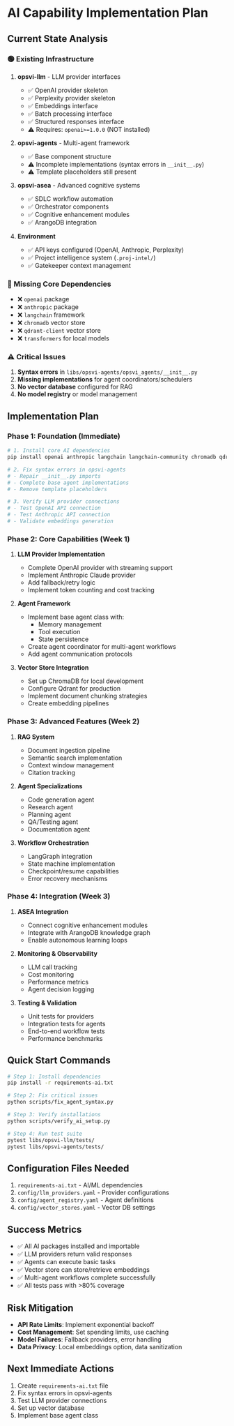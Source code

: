 # AI Capability Implementation Plan

## Current State Analysis

### 🟢 Existing Infrastructure
1. **opsvi-llm** - LLM provider interfaces
   - ✅ OpenAI provider skeleton
   - ✅ Perplexity provider skeleton
   - ✅ Embeddings interface
   - ✅ Batch processing interface
   - ✅ Structured responses interface
   - ⚠️ Requires: `openai>=1.0.0` (NOT installed)

2. **opsvi-agents** - Multi-agent framework
   - ✅ Base component structure
   - ⚠️ Incomplete implementations (syntax errors in `__init__.py`)
   - ⚠️ Template placeholders still present

3. **opsvi-asea** - Advanced cognitive systems
   - ✅ SDLC workflow automation
   - ✅ Orchestrator components
   - ✅ Cognitive enhancement modules
   - ✅ ArangoDB integration

4. **Environment**
   - ✅ API keys configured (OpenAI, Anthropic, Perplexity)
   - ✅ Project intelligence system (`.proj-intel/`)
   - ✅ Gatekeeper context management

### 🔴 Missing Core Dependencies
- ❌ `openai` package
- ❌ `anthropic` package
- ❌ `langchain` framework
- ❌ `chromadb` vector store
- ❌ `qdrant-client` vector store
- ❌ `transformers` for local models

### ⚠️ Critical Issues
1. **Syntax errors** in `libs/opsvi-agents/opsvi_agents/__init__.py`
2. **Missing implementations** for agent coordinators/schedulers
3. **No vector database** configured for RAG
4. **No model registry** or model management

## Implementation Plan

### Phase 1: Foundation (Immediate)
```bash
# 1. Install core AI dependencies
pip install openai anthropic langchain langchain-community chromadb qdrant-client transformers

# 2. Fix syntax errors in opsvi-agents
# - Repair __init__.py imports
# - Complete base agent implementations
# - Remove template placeholders

# 3. Verify LLM provider connections
# - Test OpenAI API connection
# - Test Anthropic API connection
# - Validate embeddings generation
```

### Phase 2: Core Capabilities (Week 1)
1. **LLM Provider Implementation**
   - Complete OpenAI provider with streaming support
   - Implement Anthropic Claude provider
   - Add fallback/retry logic
   - Implement token counting and cost tracking

2. **Agent Framework**
   - Implement base agent class with:
     - Memory management
     - Tool execution
     - State persistence
   - Create agent coordinator for multi-agent workflows
   - Add agent communication protocols

3. **Vector Store Integration**
   - Set up ChromaDB for local development
   - Configure Qdrant for production
   - Implement document chunking strategies
   - Create embedding pipelines

### Phase 3: Advanced Features (Week 2)
1. **RAG System**
   - Document ingestion pipeline
   - Semantic search implementation
   - Context window management
   - Citation tracking

2. **Agent Specializations**
   - Code generation agent
   - Research agent
   - Planning agent
   - QA/Testing agent
   - Documentation agent

3. **Workflow Orchestration**
   - LangGraph integration
   - State machine implementation
   - Checkpoint/resume capabilities
   - Error recovery mechanisms

### Phase 4: Integration (Week 3)
1. **ASEA Integration**
   - Connect cognitive enhancement modules
   - Integrate with ArangoDB knowledge graph
   - Enable autonomous learning loops

2. **Monitoring & Observability**
   - LLM call tracking
   - Cost monitoring
   - Performance metrics
   - Agent decision logging

3. **Testing & Validation**
   - Unit tests for providers
   - Integration tests for agents
   - End-to-end workflow tests
   - Performance benchmarks

## Quick Start Commands

```bash
# Step 1: Install dependencies
pip install -r requirements-ai.txt

# Step 2: Fix critical issues
python scripts/fix_agent_syntax.py

# Step 3: Verify installations
python scripts/verify_ai_setup.py

# Step 4: Run test suite
pytest libs/opsvi-llm/tests/
pytest libs/opsvi-agents/tests/
```

## Configuration Files Needed

1. `requirements-ai.txt` - AI/ML dependencies
2. `config/llm_providers.yaml` - Provider configurations
3. `config/agent_registry.yaml` - Agent definitions
4. `config/vector_stores.yaml` - Vector DB settings

## Success Metrics
- ✅ All AI packages installed and importable
- ✅ LLM providers return valid responses
- ✅ Agents can execute basic tasks
- ✅ Vector store can store/retrieve embeddings
- ✅ Multi-agent workflows complete successfully
- ✅ All tests pass with >80% coverage

## Risk Mitigation
- **API Rate Limits**: Implement exponential backoff
- **Cost Management**: Set spending limits, use caching
- **Model Failures**: Fallback providers, error handling
- **Data Privacy**: Local embeddings option, data sanitization

## Next Immediate Actions
1. Create `requirements-ai.txt` file
2. Fix syntax errors in opsvi-agents
3. Test LLM provider connections
4. Set up vector database
5. Implement base agent class